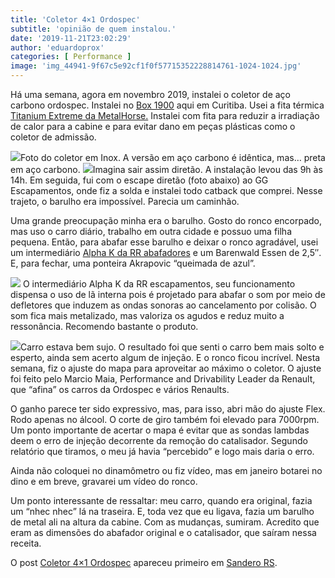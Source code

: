 ```yaml
---
title: 'Coletor 4×1 Ordospec'
subtitle: 'opinião de quem instalou.'
date: '2019-11-21T23:02:29'
author: 'eduardoprox'
categories: [ Performance ]
image: 'img_44941-9f67c5e92cf1f0f57715352228814761-1024-1024.jpg'
---
```


Há uma semana, agora em novembro 2019, instalei o coletor de aço carbono ordospec. Instalei no [Box 1900](https://www.facebook.com/box1900/) aqui em Curitiba. Usei a fita térmica [Titanium Extreme da MetalHorse.](https://metalhorse.com.br/protecao-termica/fita-termica-termo-tape/extreme/fita-termica-titanium-extreme-mhtt-xtm-15m-termotape.html) Instalei com fita para reduzir a irradiação de calor para a cabine e para evitar dano em peças plásticas como o coletor de admissão.


![](https://sanderors.com/wp-content/uploads/2019/11/img_44941-9f67c5e92cf1f0f57715352228814761-1024-1024-1024x683.jpg)Foto do coletor em Inox. A versão em aço carbono é idêntica, mas… preta em aço carbono. 
![](https://sanderors.com/wp-content/uploads/2019/11/20191111_160110-1024x576.jpg)Imagina sair assim diretão.
A instalação levou das 9h às 14h. Em seguida, fui com o escape diretão (foto abaixo) ao GG Escapamentos, onde fiz a solda e instalei todo catback que comprei. Nesse trajeto, o barulho era impossível. Parecia um caminhão.


Uma grande preocupação minha era o barulho. Gosto do ronco encorpado, mas uso o carro diário, trabalho em outra cidade e possuo uma filha pequena. Então, para abafar esse barulho e deixar o ronco agradável, usei um intermediário [Alpha K da RR abafadores](https://www.rrabafadores.com.br/product-page/rr-alpha-k-intermedi%C3%A1rio) e um Barenwald Essen de 2,5″. E, para fechar, uma ponteira Akrapovic “queimada de azul”.



![](https://sanderors.com/wp-content/uploads/2019/11/alphak.png)
 O intermediário Alpha K da RR escapamentos, seu funcionamento dispensa o uso de lã interna pois é projetado para abafar o som por meio de defletores que induzem as ondas sonoras ao cancelamento por colisão. O som fica mais metalizado, mas valoriza os agudos e reduz muito a ressonância. Recomendo bastante o produto. 


![](https://sanderors.com/wp-content/uploads/2019/11/img_532382_4_6c7df1fe-2bd3-4955-8263-e74c91e16f64-1024x575.jpg)Carro estava bem sujo.
O resultado foi que senti o carro bem mais solto e esperto, ainda sem acerto algum de injeção. E o ronco ficou incrível. Nesta semana, fiz o ajuste do mapa para aproveitar ao máximo o coletor. O ajuste foi feito pelo Marcio Maia, Performance and Drivability Leader da Renault, que “afina” os carros da Ordospec e vários Renaults.


O ganho parece ter sido expressivo, mas, para isso, abri mão do ajuste Flex. Rodo apenas no álcool. O corte de giro também foi elevado para 7000rpm. Um ponto importante de acertar o mapa é evitar que as sondas lambdas deem o erro de injeção decorrente da remoção do catalisador. Segundo relatório que tiramos, o meu já havia “percebido” e logo mais daria o erro.


Ainda não coloquei no dinamômetro ou fiz vídeo, mas em janeiro botarei no dino e em breve, gravarei um vídeo do ronco.


Um ponto interessante de ressaltar: meu carro, quando era original, fazia um “nhec nhec” lá na traseira. E, toda vez que eu ligava, fazia um barulho de metal ali na altura da cabine. Com as mudanças, sumiram. Acredito que eram as dimensões do abafador original e o catalisador, que saíram nessa receita.


O post [Coletor 4×1 Ordospec](https://sanderors.com/coletor-4x1-ordospec/) apareceu primeiro em [Sandero RS](https://sanderors.com).

